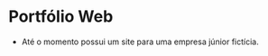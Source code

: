 # Portfólio Web
<p>
  <ul>
    <li>Até o momento possui um site para uma empresa júnior fictícia.</li>
  </ul> 
</p>
